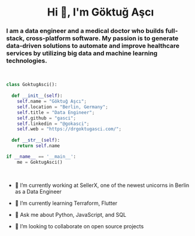 <h1 align="center">Hi 👋, I'm Göktuğ Aşcı</h1>

### I am a data engineer and a medical doctor who builds full-stack, cross-platform software. My passion is to generate data-driven solutions to automate and improve healthcare services by utilizing big data and machine learning technologies.
<br>

```python
class GoktugAsci():
    
  def __init__(self):
    self.name = "Göktuğ Aşcı";
    self.location = "Berlin, Germany";
    self.title = "Data Engineer";
    self.github = "gasci";
    self.linkedin = "@gokasci";
    self.web = "https://drgoktugasci.com/";
  
  def __str__(self):
    return self.name

if __name__ == '__main__':
    me = GoktugAsci()
```

<br>

- 🔭 I’m currently working at SellerX, one of the newest unicorns in Berlin as a Data Engineer
  
- 🌱 I’m currently learning Terraform, Flutter

- 💬 Ask me about Python, JavaScript, and SQL
  
- 👯 I’m looking to collaborate on open source projects
  

